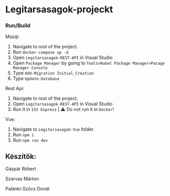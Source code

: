 # Legitarsasagok-projeckt

### Run/Build

Mssql:

1) Navigate to root of the project.
2) Run `docker-compose up -d`
3) Open `Legitarsasagok-REST-API` in Visual Studio
4) Open `Package Manager` by going to `Tools>NuGet Package Manager>Pacage Manager Console`
5) Type `Add-Migration Initial_Creation`
6) Type `Update-Database`

Rest Api:

1) Navigate to root of the project.
2) Open `Legitarsasagok-REST-API` in Visual Studio
3) Run it in `IIS Express` | :warning: Do not run it in `Docker`!

Vue:

1) Navigate to `Legitarsasagok-Vue` folder.
2) Run `npm i`
3) Run `npm run dev`

## Készítők:

Gáspár Róbert

Szarvas Márton

Palánki-Szűcs Donát
